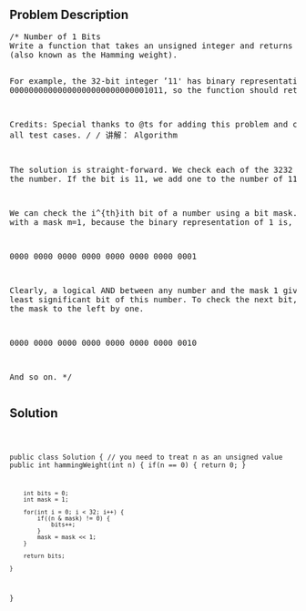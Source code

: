 <!--
<style>
  body { font-family: Arial, sans-serif; }
  .container { max-width: 100%; margin: auto; padding: 20px; }
  .comment-block { background-color: #f9f9f9; padding: 10px; border-left: 5px solid #ccc; max-width: 500px; margin: auto; word-wrap: break-word; white-space: pre-wrap; }
  .code-block { background-color: #f4f4f4; padding: 10px; border: 1px solid #ddd; }
</style>
-->

<div class='container'>
<h2>Problem Description</h2>
<div class='comment-block'>
<pre>
/* Number of 1 Bits
Write a function that takes an unsigned integer and returns the number of ’1' bits it has 
(also known as the Hamming weight).

For example, the 32-bit integer ’11' has binary 
representation 00000000000000000000000000001011, so the function should return 3.

Credits:
Special thanks to @ts for adding this problem and creating all test cases.
*/
/* 讲解：
Algorithm

The solution is straight-forward. We check each of the 3232 bits of the number. 
If the bit is 11, we add one to the number of 11-bits.

We can check the i^{th}ith bit of a number using a bit mask. 
We start with a mask m=1, because the binary representation of 1 is,

0000 0000 0000 0000 0000 0000 0000 0001

Clearly, a logical AND between any number and the mask 1 gives us the least significant bit of this number. 
To check the next bit, we shift the mask to the left by one.

0000 0000 0000 0000 0000 0000 0000 0010

And so on.
*/
</pre>
</div>

<h2>Solution</h2>
<div class='code-block'>
<pre><code class='language-java'>


public class Solution {
    // you need to treat n as an unsigned value
    public int hammingWeight(int n) {
        if(n == 0) {
            return 0;
        }
        
        int bits = 0;
        int mask = 1;
        
        for(int i = 0; i < 32; i++) {
            if((n & mask) != 0) {
                bits++;
            }
            mask = mask << 1;
        }
        
        return bits;
    
    }
}</code></pre>
</div>
</div>
